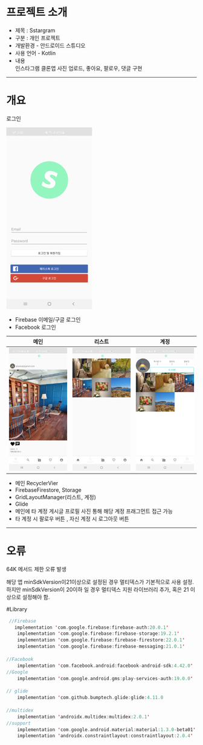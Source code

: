 # 프로젝트 소개
- 제목 : Sstargram
- 구분 : 개인 프로젝트
- 개발환경 - 안드로이드 스튜디오
- 사용 언어 - Kotlin
- 내용  
인스타그램 클론앱 
사진 업로드, 좋아요, 팔로우, 댓글 구현

---
# 개요
로그인

![image1](https://github.com/jdsaeyqo/project-SNS/blob/master/app/src/main/res/drawable/sns_image_1.jpg)  

- Firebase 이메일/구글 로그인
- Facebook 로그인

메인 | 리스트 | 계정
:------:|:-------:|:------:|
![image3](https://github.com/jdsaeyqo/project-SNS/blob/master/app/src/main/res/drawable/sns_image_3.jpg)|![image2](https://github.com/jdsaeyqo/project-SNS/blob/master/app/src/main/res/drawable/sns_image_2.jpg)|![image5](https://github.com/jdsaeyqo/project-SNS/blob/master/app/src/main/res/drawable/sns_image_5.jpg)

- 메인 RecyclerVier
- FirebaseFirestore, Storage
- GridLayoutManager(리스트, 계정)
- Glide
- 메인에 타 계정 게시글 프로필 사진 통해 해당 계정 프래그먼트 접근 가능 
- 타 계정 시 팔로우 버튼 , 자신 계정 시 로그아웃 버튼  

---
# 오류
64K 메서드 제한 오류 발생  

해당 앱 minSdkVersion이21이상으로 설정된 경우 멀티덱스가 기본적으로 사용 설정.  
하지만 minSdkVersion이 20이하 일 경우 멀티덱스 지원 라이브러리 추가, 혹은 21 이상으로 설정해야 함.






#Library
~~~kotlin  
 //Firebase
   implementation 'com.google.firebase:firebase-auth:20.0.1'
    implementation 'com.google.firebase:firebase-storage:19.2.1'
    implementation 'com.google.firebase:firebase-firestore:22.0.1'
    implementation 'com.google.firebase:firebase-messaging:21.0.1'
    
//Facebook
    implementation 'com.facebook.android:facebook-android-sdk:4.42.0'
//Google
    implementation 'com.google.android.gms:play-services-auth:19.0.0'
  
// glide
    implementation 'com.github.bumptech.glide:glide:4.11.0
    
//multidex
    implementation 'androidx.multidex:multidex:2.0.1'
//support
    implementation 'com.google.android.material:material:1.3.0-beta01'
    implementation 'androidx.constraintlayout:constraintlayout:2.0.4'
~~~
